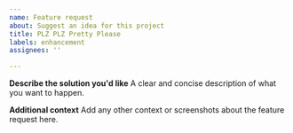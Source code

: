 ```yaml
---
name: Feature request
about: Suggest an idea for this project
title: PLZ PLZ Pretty Please
labels: enhancement
assignees: ''

---
```


**Describe the solution you'd like**
A clear and concise description of what you want to happen.

**Additional context**
Add any other context or screenshots about the feature request here.
